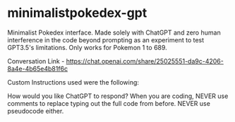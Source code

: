 # minimalistpokedex-gpt
Minimalist Pokedex interface. Made solely with ChatGPT and zero human interference in the code beyond prompting as an experiment to test GPT3.5's limitations. Only works for Pokemon 1 to 689.

Conversation Link - https://chat.openai.com/share/25025551-da9c-4206-8a4e-4b65e4b81f6c

Custom Instructions used were the following:

How would you like ChatGPT to respond?
When you are coding, NEVER use comments to replace typing out the full code from before. NEVER use pseudocode either.
